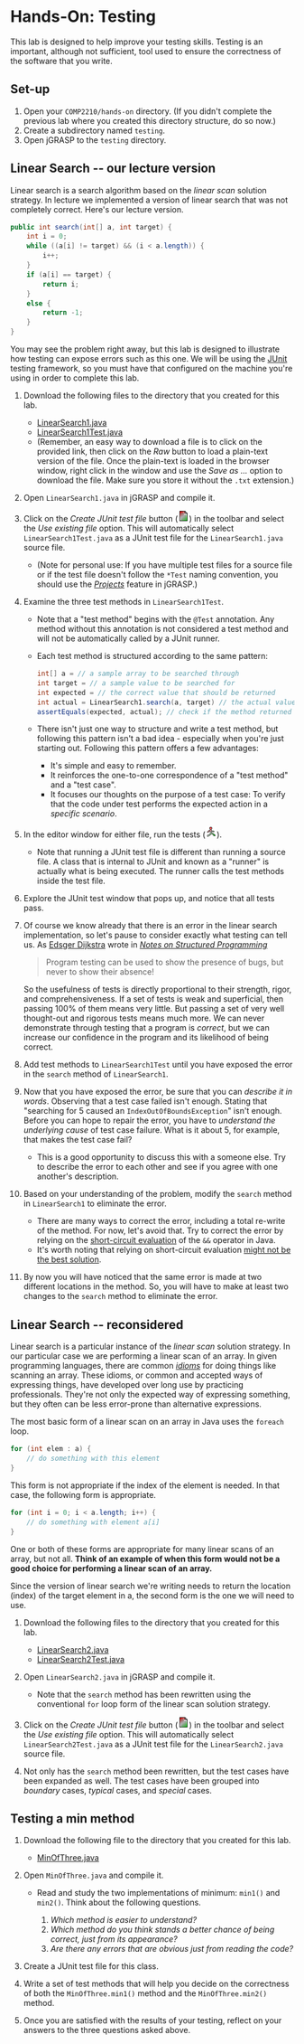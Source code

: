 <!---
	Description for COMP 2210 Hands-On: Testing.

	@author   Dean Hendrix (dh@auburn.edu)
	@version  2016-08-16
-->

# Hands-On: Testing

This lab is designed to help improve your testing skills. Testing is an important, although not sufficient, tool used to ensure the correctness of the software that you write.


## Set-up

1. Open your `COMP2210/hands-on` directory. (If you didn't complete the previous lab where you created this directory structure, do so now.)
1. Create a subdirectory named `testing`.
1. Open jGRASP to the `testing` directory.


## Linear Search -- our lecture version

Linear search is a search algorithm based on the *linear scan* solution strategy. In lecture we implemented a version of linear search that was not completely correct. Here's our lecture version.

```java
public int search(int[] a, int target) {
	int i = 0;
	while ((a[i] != target) && (i < a.length)) {
		i++;
	}
	if (a[i] == target) {
		return i;
	}
	else {
		return -1;
	}
}
```

You may see the problem right away, but this lab is designed to illustrate how testing can expose errors such as this one. We will be using the [JUnit](http://junit.org/junit4/) testing framework, so you must have that configured on the machine you're using in order to complete this lab.

1. Download the following files to the directory that you created for this lab.
	- [LinearSearch1.java](src/linear-search/LinearSearch1.java)
	- [LinearSearch1Test.java](src/linear-search/LinearSearch1Test.java)
	- (Remember, an easy way to download a file is to click on the provided link, then click on the *Raw* button to load a plain-text version of the file. Once the plain-text is loaded in the browser window, right click in the window and use the *Save as ...* option to download the file. Make sure you store it without the `.txt` extension.)

1. Open `LinearSearch1.java` in jGRASP and compile it.

1. Click on the *Create JUnit test file* button (![](images/junit_create.png)) in the toolbar and select the *Use existing file* option. This will automatically select `LinearSearch1Test.java` as a JUnit test file for the `LinearSearch1.java` source file.
	- (Note for personal use: If you have multiple test files for a source file or if the test file doesn't follow the `*Test` naming convention, you should use the [*Projects*](http://jgrasp.org/tutorials187/07_Projects.pdf) feature in jGRASP.)

1. Examine the three test methods in `LinearSearch1Test`.
	- Note that a "test method" begins with the `@Test` annotation. Any method without this annotation is not considered a test method and will not be automatically called by a JUnit runner.
	- Each test method is structured according to the same pattern:

		```java
		int[] a = // a sample array to be searched through
		int target = // a sample value to be searched for
		int expected = // the correct value that should be returned
		int actual = LinearSearch1.search(a, target) // the actual value that is returned
		assertEquals(expected, actual); // check if the method returned the expected value
		```

	- There isn't just one way to structure and write a test method, but following this pattern isn't a bad idea - especially when you're just starting out. Following this pattern offers a few advantages:
		- It's simple and easy to remember.
		- It reinforces the one-to-one correspondence of a "test method" and a "test case".
		- It focuses our thoughts on the purpose of a test case: To verify that the code under test performs the expected action in a *specific scenario*.

1. In the editor window for either file, run the tests (![](images/junit_run.png)).
	- Note that running a JUnit test file is different than running a source file. A class that is internal to JUnit and known as a "runner" is actually what is being executed. The runner calls the test methods inside the test file.

1. Explore the JUnit test window that pops up, and notice that all tests pass.

1. Of course we know already that there is an error in the linear search implementation, so let's pause to consider exactly what testing can tell us. As [Edsger Dijkstra](https://en.wikipedia.org/wiki/Edsger_W._Dijkstra) wrote in [*Notes on Structured Programming*](http://www.eng.auburn.edu/~hendrtd/comp2210/readings/EWD249.pdf)

	> Program testing can be used to show the presence of bugs, but never to show their absence!

	So the usefulness of tests is directly proportional to their strength, rigor, and comprehensiveness. If a set of tests is weak and superficial, then passing 100% of them means very little. But passing a set of very well thought-out and rigorous tests means much more. We can never demonstrate through testing that a program is *correct*, but we can increase our confidence in the program and its likelihood of being correct.

1. Add test methods to `LinearSearch1Test` until you have exposed the error in the `search` method of `LinearSearch1`.

1. Now that you have exposed the error, be sure that you can *describe it in words*. Observing that a test case failed isn't enough. Stating that "searching for 5 caused an `IndexOutOfBoundsException`" isn't enough. Before you can hope to repair the error, you have to *understand the underlying cause* of test case failure. What is it about 5, for example, that makes the test case fail?
	- This is a good opportunity to discuss this with a someone else. Try to describe the error to each other and see if you agree with one another's description.

1. Based on your understanding of the problem, modify the `search` method in `LinearSearch1` to eliminate the error.
	- There are many ways to correct the error, including a total re-write of the method. For now, let's avoid that. Try to correct the error by relying on the [short-circuit evaluation](http://stackoverflow.com/questions/8759868/java-logical-operator-short-circuiting) of the `&&` operator in Java.
	- It's worth noting that relying on short-circuit evaluation [might not be the best solution](https://en.wikipedia.org/wiki/Short-circuit_evaluation).

1. By now you will have noticed that the same error is made at two different locations in the method. So, you will have to make at least two changes to the `search` method to eliminate the error.


## Linear Search -- reconsidered

Linear search is a particular instance of the *linear scan* solution strategy. In our particular case we are performing a linear scan of an array. In given programming languages, there are common [*idioms*](https://www.google.com/search?q=define:idiom) for doing things like scanning an array. These idioms, or common and accepted ways of expressing things, have developed over long use by practicing professionals. They're not only the expected way of expressing something, but they often can be less error-prone than alternative expressions.

The most basic form of a linear scan on an array in Java uses the `foreach` loop.

```java
for (int elem : a) {
	// do something with this element
}
```
This form is not appropriate if the index of the element is needed. In that case, the following form is appropriate.

```java
for (int i = 0; i < a.length; i++) {
	// do something with element a[i]
}
```

One or both of these forms are appropriate for many linear scans of an array, but not all. **Think of an example of when this form would not be a good choice for performing a linear scan of an array.**

Since the version of linear search we're writing needs to return the location (index) of the target element in a, the second form is the one we will need to use.

1. Download the following files to the directory that you created for this lab.
	- [LinearSearch2.java](src/linear-search/LinearSearch2.java)
	- [LinearSearch2Test.java](src/linear-search/LinearSearch2Test.java)

1. Open `LinearSearch2.java` in jGRASP and compile it.
	- Note that the `search` method has been rewritten using the conventional `for` loop form of the linear scan solution strategy.

1. Click on the *Create JUnit test file* button (![](images/junit_create.png)) in the toolbar and select the *Use existing file* option. This will automatically select `LinearSearch2Test.java` as a JUnit test file for the `LinearSearch2.java` source file.

1. Not only has the `search` method been rewritten, but the test cases have been expanded as well. The test cases have been grouped into *boundary* cases, *typical* cases, and *special* cases.




## Testing a min method

1. Download the following file to the directory that you created for this lab.
	- [MinOfThree.java](src/min/MinOfThree.java)

1. Open `MinOfThree.java` and compile it.
	- Read and study the two implementations of minimum: `min1()` and `min2()`. Think about the following questions.

		1. *Which method is easier to understand?*
		2. *Which method do you think stands a better chance of being correct, just from its appearance?*
		3. *Are there any errors that are obvious just from reading the code?*

1. Create a JUnit test file for this class.

1. Write a set of test methods that will help you decide on the correctness of both the `MinOfThree.min1()` method and the `MinOfThree.min2()` method.

1. Once you are satisfied with the results of your testing, reflect on your answers to the three questions asked above.
